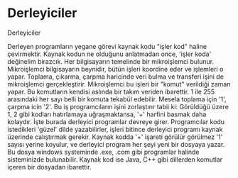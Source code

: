 # Derleyiciler


Derleyiciler



 Derleyen programların yegane görevi kaynak kodu "işler kod" haline çevirmektir.              Kaynak kodun ne olduğunu anlatmadan once, 'işler koda' değinelim birazcık.              Her bilgisayarın temelinde bir mikroişlemci bulunur. Mikroişlemci bilgisayarın beynidir, bütün işleri koordine eder ve işlemleri o yapar. Toplama, çıkarma, çarpma haricinde veri bulma ve transferi işini de mikroişlemci gerçekleştirir.              Mikroişlemci bu işleri bir "komut" verildiği zaman yapar. Bu komutların kendisi aslında bir takım veriden ibarettir. 1 ile 255 arasındaki her sayı belli bir komuta tekabül edebilir. Mesela toplama için '1', çarpma icin '2'.               Bu iş programcıların işini zorlaştırır tabii ki: Görüldüğü üzere 1, 2 gibi kodları hatırlamaya uğraşmaktansa, '+' harfini basmak daha kolaydır. İşte burada derleyici programlar devreye girer. Programcılar kodu istedikleri 'güzel' dilde yazabilirler, işleri bitince derleyici programı kaynak üzerinde calıştırmak gerekir. Kaynak kodda '+' işareti görülür görülmez '1' sayısı yerine koyulur, ve derleyici  program her şeyi yeni bir dosyaya yazar.              Bu dosya windows systeminde .exe, .com gibi programlar halinde sisteminizde bulunabilir.              Kaynak kod ise Java, C++ gibi dillerden komutlar içeren bir dosyadan ibarettir.




